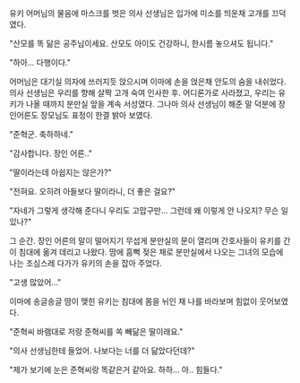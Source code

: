 유키 어머님의 물음에 마스크를 벗은 의사 선생님은 입가에 미소를 띄운채 고개를 끄덕였다. 

"산모를 똑 닮은 공주님이세요. 산모도 아이도 건강하니, 한시름 놓으셔도 됩니다." 

"하아... 다행이다." 

어머님은 대기실 의자에 쓰러지듯 앉으시며 이마에 손을 얹은채 안도의 숨을 내쉬었다. 
의사 선생님은 우리를 향해 살짝 고개 숙여 인사한 후. 어디론가로 사라졌고, 우리는 유키가 나올 때까지 분만실 앞을 계속 서성였다. 
그나마 의사 선생님이 해준 말 덕분에 장인어른도 장모님도 표정이 한결 밝아 보였다. 

"준혁군. 축하하네." 

"감사합니다. 장인 어른.." 

"딸이라는데 아쉽지는 않은가?" 

"전혀요. 오히려 아들보다 딸이라니, 더 좋은 걸요?" 

"자네가 그렇게 생각해 준다니 우리도 고맙구만... 그런데 왜 이렇게 안 나오지? 
무슨 일 있나?" 

그 순간. 장인 어른의 말이 떨어지기 무섭게 분만실의 문이 열리며 간호사들이 유키를 간이 침대에 옮겨 데리고 나왔다. 
땀에 흠뻑 젖은 채로 분만실에서 나오는 그녀의 모습에 나는 조심스레 다가가 유키의 손을 잡아 주었다. 

"고생 많았어..." 

이마에 송글송글 땀이 맺힌 유키는 침대에 몸을 뉘인 채 나를 바라보며 힘없이 웃어보였다. 

"준혁씨 바램대로 저랑 준혁씨를 쏙 빼닮은 딸이래요." 

"의사 선생님한테 들었어. 나보다는 너를 더 닮았다던데?" 

"제가 보기에 눈은 준혁씨랑 똑같은거 같아요. 하하... 아.. 힘들다." 